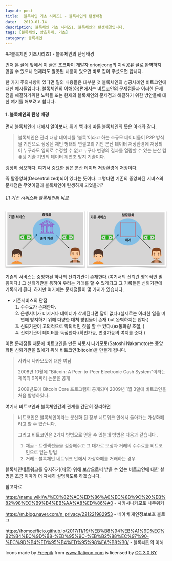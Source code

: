 ```yaml
---
layout: post
title:  블록체인 기초 시리즈1 - 블록체인의 탄생배경
date:   2019-01-14
description: 블록체인 기초 시리즈1. 블록체인의 탄생배경입니다.
tags: [블록체인, 암호화폐, 기초]
category: 블록체인
---
```


##블록체인 기초시리즈1 - 블록체인의 탄생배경

먼저 본 글에 앞에서 이 글은 초코파이 개발자 orionjeong의 지식공유 글로 완벽하지 않을 수 있으니 언제라도 잘못된 내용이 있으면 바로 잡아 주셨으면 합니다. 

한 가지 주의사항이 있다면 밑의 내용들은 대부분 첫 블록체인의 성공사례인 비트코인에 대한 예시들입니다. 블록체인의 이해(하)편에서는 비트코인의 문제점들과 이러한 문제점을 해결하기위한 노력들 또는 현재의 블록체인의 문제점과 해결하기 위한 방안들에 대한 얘기를 해보려고 합니다.  



#### 1. 블록체인의 탄생 배경

먼저 블록체인에 대해서 알아보자. 위키 백과에 따른 블록체인의 뜻은 아래와 같다.

> 블록체인은 관리 대상 데이터를 '블록'이라고 하는 소규모 데이터들이 P2P 방식을 기반으로 생성된 체인 형태의 연결고리 기반 분산 데이터 저장환경에 저장되어 누구라도 임의로 수정할 수 없고 누구나 변경의 결과를 열람할 수 있는 분산 컴퓨팅 기술 기반의 데이터 위변조 방지 기술이다.

굉장히 심오하다. 여기서 중요한 점은 분산 데이터 저장환경에 저장이다. 

즉 탈중앙화(Decentralized)되어 있다는 뜻이다. 그렇다면 기존의 중앙화된 서비스의 문제점은 무엇이길래 블록체인이 탄생하게 되었을까? 



###### 1.1 기존 서비스와 블록체인의 비교 

![image-20181114212231423](/assets/img/image-20181114212231423.png)



기존의 서비스는 중앙화된 하나의 신뢰기관이 존재한다.(여기서의 신뢰란 맹목적인 믿음이다.) 그 신뢰기관을 통하여 우리는 거래를 할 수 있게되고 그 기록들은 신뢰기관에 기록되게 된다. 하지만 여기에는 문제점들이 몇 가지가 있습니다. 

- 기존서비스의 단점 
  1. 수수료가 존재한다.
  2. 은행서버가 터지거나 데이터가 삭제된다면 답이 없다.(실제로는 이러한 일을 미연에 방지하기 위해 다양한 대처 방법들이 존재 but 완벽하지는 않다.)
  3. 신뢰기관이 고의적으로 악의적인 짓을 할 수 있다.(ex통화량 조절, )
  4. 신뢰기관이 데이터를 독점한다.(확인가능, 변경가능의 여지를 준다.)



이런 문제점들 때문에 비트코인을 만든 사토시 나카모토(Satoshi Nakamoto)는 중앙화된 신뢰기관을 없애기 위해 비트코인(bitcoin)을 만들게 됩니다. 

> 사카시 나카모토에 대한 여담
>
> 2008년 10월에 "Bitcoin: A Peer-to-Peer Electronic Cash System"이라는 제목의 9쪽짜리 논문을 공개 
>
> 2009년도에 Bitcoin Core 프로그램이 공개되며 2009년 1월 3일에 비트코인을 처음 발행하였다.



여기서 비트코인과 블록체인간의 관계를 간단히 정리하면 

> 비트코인은 블록체인이라는 분산화 된 장부 네트워크 안에서 돌아가는 가상화폐라고 할 수 있습니다. 
>
> 그리고 비트코인은 2가지 방법으로 얻을 수 있는데 방법은 다음과 같습니다 	.
>
> 1. 채굴 - 트랜잭션들을 검증해주고 그 대가로 보상과 거래의 수수료를 비트코인으로 얻는 방법
> 2. 거래 - 블록체인 네트워크 안에서 가상화폐를 거래하는 경우 

블록체인네트워크를 유지하기(채굴) 위해 보상으로써 받을 수 있는 비트코인에 대한 설명은 조금 이따가 더 자세히 설명하도록 하겠습니다. 



참고자료 

https://namu.wiki/w/%EC%82%AC%ED%86%A0%EC%8B%9C%20%EB%82%98%EC%B9%B4%EB%AA%A8%ED%86%A0 - 사카시나카모토 나무위키

https://m.blog.naver.com/n_privacy/221221982953 - 네이버 개인정보보호 블로그 

https://homoefficio.github.io/2017/11/19/%EB%B8%94%EB%A1%9D%EC%B2%B4%EC%9D%B8-%ED%95%9C-%EB%B2%88%EC%97%90-%EC%9D%B4%ED%95%B4%ED%95%98%EA%B8%B0/ - 블록체인의 이해



<div>Icons made by <a href="https://www.freepik.com" title="Freepik">Freepik</a> from <a href="https://www.flaticon.com/" title="Flaticon">www.flaticon.com</a> is licensed by <a href="http://creativecommons.org/licenses/by/3.0/" title="Creative Commons BY 3.0" target="_blank">CC 3.0 BY</a></div>

